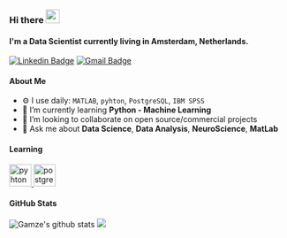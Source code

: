 ### Hi there <img src="https://media.giphy.com/media/hvRJCLFzcasrR4ia7z/giphy.gif" width="25px" height="25px">

#### I'm a Data Scientist currently living in Amsterdam, Netherlands.

[![Linkedin Badge](https://img.shields.io/badge/-uralgamze-blue?style=flat-square&logo=Linkedin&logoColor=white&link=https://www.linkedin.com/in/gamze-ural-ph-d-1b724976/)](https://www.linkedin.com/in/gamze-ural-ph-d-1b724976/)
[![Gmail Badge](https://img.shields.io/badge/-uralgmz@gmail.com-c14438?style=flat-square&logo=Gmail&logoColor=white&link=mailto:uralgmz)](mailto:uralgmz@gmail.com)

#### About Me

- ⚙️ I use daily: `MATLAB`, `pyhton`, `PostgreSQL`, `IBM SPSS`
- 🌱 I’m currently learning **Python - Machine Learning**
- 👯 I’m looking to collaborate on open source/commercial projects
- 💬 Ask me about **Data Science**, **Data Analysis**, **NeuroScience**, **MatLab** 

#### Learning

<p align="left">
    <a href="https://pyhton.org" target="_blank"> <img src="https://www.vectorlogo.zone/logos/pyhton/python-ar21.svg-icon.svg" alt="pyhton" width="40" height="40"/> </a>
    <a href="https://www.postgresql.org/" target="_blank"> <img src="https://www.vectorlogo.zone/logos/postgresql/postgresql-icon.svg" alt="postgresql" width="40" height="40"/> </a>
</p>
 
#### GitHub Stats

![Gamze's github stats](https://github-readme-stats.vercel.app/api?username=uralgamze&hide=["issues"]&show_icons=true) <img src = "https://github-readme-stats.vercel.app/api/top-langs/?username=uralsemih&layout=compact">
